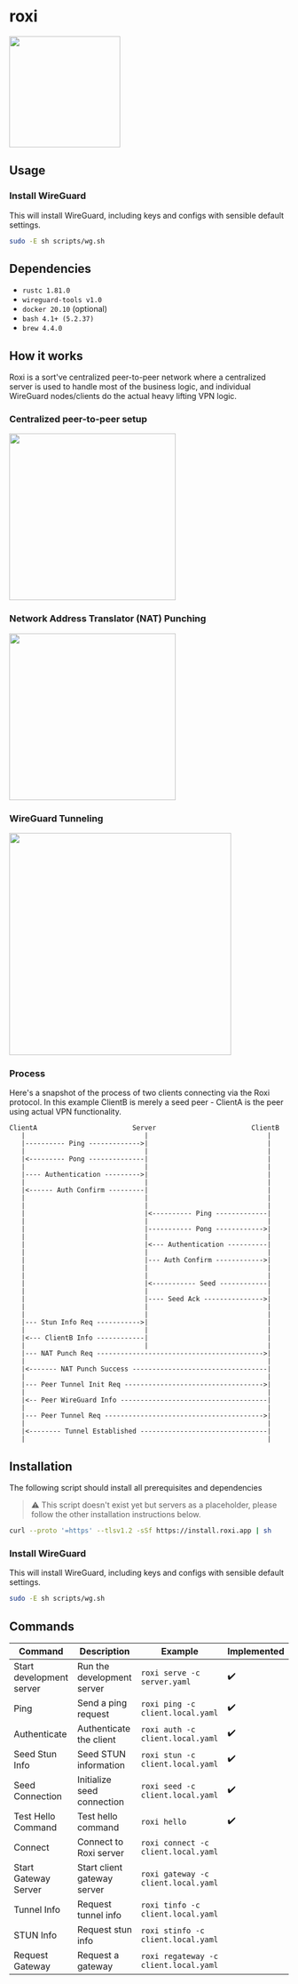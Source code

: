 # roxi

<image src="https://i.imgur.com/ADlVxrr.png" height="200px" />

## Usage

### Install WireGuard

This will install WireGuard, including keys and configs with sensible default
settings.

```sh
sudo -E sh scripts/wg.sh
```

## Dependencies

- `rustc 1.81.0`
- `wireguard-tools v1.0`
- `docker 20.10` (optional)
- `bash 4.1+ (5.2.37)`
- `brew 4.4.0`

## How it works

Roxi is a sort've centralized peer-to-peer network where a centralized server is
used to handle most of the business logic, and individual WireGuard
nodes/clients do the actual heavy lifting VPN logic.

### Centralized peer-to-peer setup

<image src="https://berty.tech/faq/2-decentralized-distributed/centralized_decentralized_distributed.svg" height="300px" />

### Network Address Translator (NAT) Punching

<image src="https://niekdeschipper.com/networksbehindNAT.svg" height="300px" />

### WireGuard Tunneling

<image src="https://www.procustodibus.com/images/blog/wireguard-topologies/site-to-site-complex.svg" height="400px" />

### Process

Here's a snapshot of the process of two clients connecting via the Roxi
protocol. In this example ClientB is merely a seed peer - ClientA is the peer
using actual VPN functionality.

```text
ClientA                        Server                        ClientB
   |                              |                              |
   |---------- Ping ------------->|                              |
   |                              |                              |
   |<--------- Pong --------------|                              |
   |                              |                              |
   |---- Authentication --------->|                              |
   |                              |                              |
   |<------ Auth Confirm ---------|                              |
   |                              |                              |
   |                              |                              |
   |                              |<---------- Ping -------------|
   |                              |                              |
   |                              |----------- Pong ------------>|
   |                              |                              |
   |                              |<--- Authentication ----------|
   |                              |                              |
   |                              |--- Auth Confirm ------------>|
   |                              |                              |
   |                              |                              |
   |                              |<----------- Seed ------------|
   |                              |                              |
   |                              |---- Seed Ack --------------->|
   |                              |                              |
   |                              |                              |
   |--- Stun Info Req ----------->|                              |
   |                              |                              |
   |<--- ClientB Info ------------|                              |
   |                              |                              |
   |--- NAT Punch Req ------------------------------------------>|
   |                                                             |
   |<------- NAT Punch Success ----------------------------------|
   |                                                             |
   |--- Peer Tunnel Init Req ----------------------------------->|
   |                                                             |
   |<-- Peer WireGuard Info -------------------------------------|
   |                                                             |
   |--- Peer Tunnel Req ---------------------------------------->|
   |                                                             |
   |<-------- Tunnel Established --------------------------------|
   |                                                             |
```

## Installation

The following script should install all prerequisites and dependencies

> ⚠️ This script doesn't exist yet but servers as a placeholder, please follow the
> other installation instructions below.

```sh
curl --proto '=https' --tlsv1.2 -sSf https://install.roxi.app | sh
```

### Install WireGuard

This will install WireGuard, including keys and configs with sensible default
settings.

```sh
sudo -E sh scripts/wg.sh
```

## Commands

| **Command**              | **Description**             | **Example**                     | **Implemented** |
|--------------------------|-----------------------------|---------------------------------|-----------------|
| Start development server | Run the development server  | `roxi serve -c server.yaml`     | ✔️               |
| Ping                     | Send a ping request         | `roxi ping -c client.local.yaml`| ✔️               |
| Authenticate             | Authenticate the client     | `roxi auth -c client.local.yaml`| ✔️               |
| Seed Stun Info           | Seed STUN information       | `roxi stun -c client.local.yaml`| ✔️               |
| Seed Connection          | Initialize seed connection  | `roxi seed -c client.local.yaml`| ✔️               |
| Test Hello Command       | Test hello command          | `roxi hello`                    | ✔️               |
| Connect                  | Connect to Roxi server      | `roxi connect -c client.local.yaml`|              |
| Start Gateway Server     | Start client gateway server | `roxi gateway -c client.local.yaml`|              |
| Tunnel Info              | Request tunnel info         | `roxi tinfo -c client.local.yaml`|              |
| STUN Info                | Request stun info           | `roxi stinfo -c client.local.yaml`|              |
| Request Gateway          | Request a gateway           | `roxi regateway -c client.local.yaml`|           |
